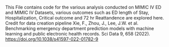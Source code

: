 This File contains code for the various analysis conducted on MIMIC IV ED and MIMIC IV Datasets, various outcomes such as ED length of Stay, Hospitalization, Critical outcome and 
72 hr Reattandence are explored here.
Credit for data creation pipeline Xie, F., Zhou, J., Lee, J.W. et al. Benchmarking emergency department prediction models with machine learning and public electronic health records. Sci Data 9, 658 (2022). https://doi.org/10.1038/s41597-022-01782-9
